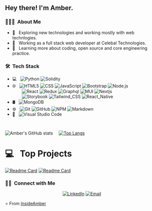 <h2> Hey there! I'm Amber.</h2>

<h3> 👨🏻‍💻 &nbsp;About Me </h3>

- 🤔 &nbsp; Exploring new technologies and working mostly with web technlogies.
- 💼 &nbsp; Working as a full stack web developer at Celebal Technologies.
- 🌱 &nbsp; Learning more about coding, open source and core engineering practice.

<h3> 🛠 &nbsp;Tech Stack</h3>

- 💻 &nbsp; 
  ![Python](https://img.shields.io/badge/-Python-333333?style=flat&logo=python)
  ![Solidity](https://img.shields.io/badge/Solidity-333333?style=flat&logo=solidity)
- 🌐 &nbsp;
  ![HTML5](https://img.shields.io/badge/-HTML5-333333?style=flat&logo=HTML5)
  ![CSS](https://img.shields.io/badge/-CSS-333333?style=flat&logo=CSS3&logoColor=1572B6)
  ![JavaScript](https://img.shields.io/badge/-JavaScript-333333?style=flat&logo=javascript)
  ![Bootstrap](https://img.shields.io/badge/-Bootstrap-333333?style=flat&logo=bootstrap&logoColor=563D7C)
  ![Node.js](https://img.shields.io/badge/-Node.js-333333?style=flat&logo=node.js)
  <br/> &nbsp; &nbsp; &nbsp; &nbsp;
  ![React](https://img.shields.io/badge/-React-333333?style=flat&logo=react)
  ![Redux](https://img.shields.io/badge/-Redux-333333?style=flat&logo=redux)
  ![Graphql](https://img.shields.io/badge/-Graphql-333333?style=flat&logo=graphql)
  ![MUI](https://img.shields.io/badge/MUI-333333?style=flat&logo=mui)
  ![Nextjs](https://img.shields.io/badge/Next.js-333333?style=flat&logo=nextdotjs)
  <br/> &nbsp; &nbsp; &nbsp; &nbsp;
  ![Storybook](https://img.shields.io/badge/Storybook-333333?style=flat&logo=storybook)
  ![Tailwind_CSS](https://img.shields.io/badge/Tailwind_CSS-333333?style=flat&logo=tailwind-css)
  ![React_Native](https://img.shields.io/badge/React_Native-333333?style=flat&logo=react)
- 🛢 &nbsp;
  ![MongoDB](https://img.shields.io/badge/-MongoDB-333333?style=flat&logo=mongodb)
- ⚙️ &nbsp;
  ![Git](https://img.shields.io/badge/-Git-333333?style=flat&logo=git)
  ![GitHub](https://img.shields.io/badge/-GitHub-333333?style=flat&logo=github)
  ![NPM](https://img.shields.io/badge/npm-333333?style=flat&logo=npm)
  ![Markdown](https://img.shields.io/badge/-Markdown-333333?style=flat&logo=markdown)
- 🔧 &nbsp;
  ![Visual Studio Code](https://img.shields.io/badge/-Visual%20Studio%20Code-333333?style=flat&logo=visual-studio-code&logoColor=007ACC)
<br/>

  ![Amber's GitHub stats](https://github-readme-stats.vercel.app/api?username=InsideAmber&show_icons=true&theme=dark) &nbsp; &nbsp;
  [![Top Langs](https://github-readme-stats.vercel.app/api/top-langs/?username=InsideAmber&theme=dark&layout=compact)](https://github.com/InsideAmber/github-readme-stats)  
  <h1> 💻 &nbsp; Top Projects</h1>
  
   [![Readme Card](https://github-readme-stats.vercel.app/api/pin/?username=InsideAmber&theme=dark&repo=MERN_Goals_app)](https://github.com/InsideAmber/MERN_Goals_app)
   [![Readme Card](https://github-readme-stats.vercel.app/api/pin/?username=InsideAmber&theme=dark&repo=react-tree)](https://github.com/InsideAmber/react-tree)
<br/>

<h3> 🤝🏻 &nbsp;Connect with Me </h3>

<p align="center">
<a href="https://www.linkedin.com/in/amber-khan-4947051b3/"><img alt="LinkedIn" src="https://img.shields.io/badge/LinkedIn-Amber%20Khan-blue?style=flat-square&logo=linkedin"></a>
<a href="mailto:khanamber093@gmail.com"><img alt="Email" src="https://img.shields.io/badge/Email-khanamber093@gmail.com-blue?style=flat-square&logo=gmail"></a>
</p>

⭐️ From [InsideAmber](https://github.com/InsideAmber)
